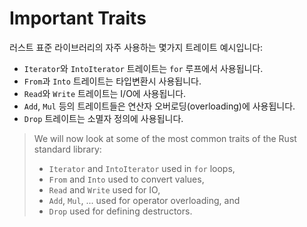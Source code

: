 # Important Traits

러스트 표준 라이브러리의 자주 사용하는 몇가지 트레이트 예시입니다:
* `Iterator`와 `IntoIterator` 트레이트는 `for` 루프에서 사용됩니다.
* `From`과 `Into` 트레이트는 타입변환시 사용됩니다.
* `Read`와 `Write` 트레이트는 I/O에 사용됩니다.
* `Add`, `Mul` 등의 트레이트들은 연산자 오버로딩(overloading)에 사용됩니다.
* `Drop` 트레이트는 소멸자 정의에 사용됩니다.
> We will now look at some of the most common traits of the Rust standard library:
> * `Iterator` and `IntoIterator` used in `for` loops,
> * `From` and `Into` used to convert values,
> * `Read` and `Write` used for IO,
> * `Add`, `Mul`, ... used for operator overloading, and
> * `Drop` used for defining destructors.
